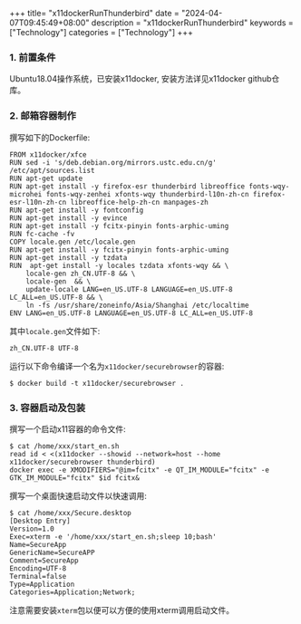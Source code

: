 +++
title= "x11dockerRunThunderbird"
date = "2024-04-07T09:45:49+08:00"
description = "x11dockerRunThunderbird"
keywords = ["Technology"]
categories = ["Technology"]
+++
### 1. 前置条件
Ubuntu18.04操作系统，已安装x11docker, 安装方法详见x11docker github仓库。    

### 2. 邮箱容器制作
撰写如下的Dockerfile:    

```
FROM x11docker/xfce
RUN sed -i 's/deb.debian.org/mirrors.ustc.edu.cn/g' /etc/apt/sources.list
RUN apt-get update
RUN apt-get install -y firefox-esr thunderbird libreoffice fonts-wqy-microhei fonts-wqy-zenhei xfonts-wqy thunderbird-l10n-zh-cn firefox-esr-l10n-zh-cn libreoffice-help-zh-cn manpages-zh
RUN apt-get install -y fontconfig
RUN apt-get install -y evince
RUN apt-get install -y fcitx-pinyin fonts-arphic-uming
RUN fc-cache -fv
COPY locale.gen /etc/locale.gen
RUN apt-get install -y fcitx-pinyin fonts-arphic-uming
RUN apt-get install -y tzdata
RUN  apt-get install -y locales tzdata xfonts-wqy && \
    locale-gen zh_CN.UTF-8 && \
    locale-gen  && \
    update-locale LANG=en_US.UTF-8 LANGUAGE=en_US.UTF-8 LC_ALL=en_US.UTF-8 && \
    ln -fs /usr/share/zoneinfo/Asia/Shanghai /etc/localtime
ENV LANG=en_US.UTF-8 LANGUAGE=en_US.UTF-8 LC_ALL=en_US.UTF-8
```
其中`locale.gen`文件如下:      

```
zh_CN.UTF-8 UTF-8
```
运行以下命令编译一个名为`x11docker/securebrowser`的容器:     

```
$ docker build -t x11docker/securebrowser .
```
### 3. 容器启动及包装
撰写一个启动x11容器的命令文件:    

```
$ cat /home/xxx/start_en.sh
read id < <(x11docker --showid --network=host --home x11docker/securebrowser thunderbird)
docker exec -e XMODIFIERS="@im=fcitx" -e QT_IM_MODULE="fcitx" -e GTK_IM_MODULE="fcitx" $id fcitx&
```
撰写一个桌面快速启动文件以快速调用:     

```
$ cat /home/xxx/Secure.desktop
[Desktop Entry]
Version=1.0
Exec=xterm -e '/home/xxx/start_en.sh;sleep 10;bash'
Name=SecureApp
GenericName=SecureAPP
Comment=SecureApp
Encoding=UTF-8
Terminal=false
Type=Application
Categories=Application;Network;
```
注意需要安装`xterm`包以便可以方便的使用xterm调用启动文件。    
